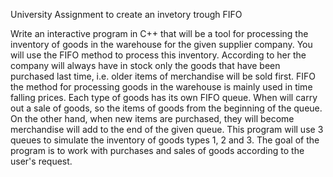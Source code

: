 University Assignment to create an invetory trough FIFO 

Write an interactive program in C++ that will be a tool
for processing the inventory of goods in the warehouse for the given supplier company.
You will use the FIFO method to process this inventory. According to her
the company will always have in stock only the goods that have been purchased
last time, i.e. older items of merchandise will be sold first. FIFO
the method for processing goods in the warehouse is mainly used in time
falling prices. Each type of goods has its own FIFO queue. When
will carry out a sale of goods, so the items of goods from
the beginning of the queue. On the other hand, when new items are purchased, they will become merchandise
will add to the end of the given queue.
This program will use 3 queues to simulate the inventory of goods
types 1, 2 and 3. The goal of the program is to work with purchases and sales of goods
according to the user's request.
